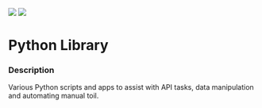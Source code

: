 ![](https://github.com/Lylio/image-repo/blob/master/logos/python.png?raw=true)
![](https://github.com/Lylio/image-repo/blob/master/logos/python-script.png?raw=true)
# Python Library

### Description

Various Python scripts and apps to assist with API tasks, data manipulation and automating manual toil.





